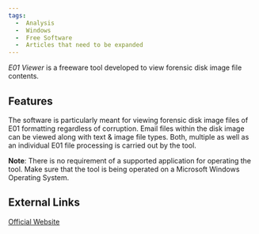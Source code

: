 ```yaml
---
tags:
  -  Analysis
  -  Windows
  -  Free Software
  -  Articles that need to be expanded 
---
```

*E01 Viewer* is a freeware tool developed to view forensic disk image
file contents.

## Features

The software is particularly meant for viewing forensic disk image files
of E01 formatting regardless of corruption. Email files within the disk
image can be viewed along with text & image file types. Both, multiple
as well as an individual E01 file processing is carried out by the tool.

**Note**: There is no requirement of a supported application for
operating the tool. Make sure that the tool is being operated on a
Microsoft Windows Operating System.

## External Links

[Official Website](http://www.systoolsgroup.com/)

